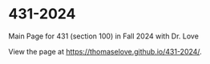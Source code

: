 # 431-2024

Main Page for 431 (section 100) in Fall 2024 with Dr. Love

View the page at https://thomaselove.github.io/431-2024/.
